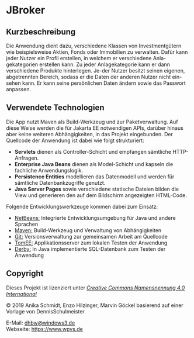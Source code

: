JBroker
=========================

Kurzbeschreibung
----------------

Die Anwendung dient dazu, verschiedene Klassen von Investmentgütern wie beispielsweise Aktien, Fonds oder Immobilien zu verwalten. Dafür kann jeder Nutzer ein Profil erstellen, in welchem er verschiedene Anla-gekategorien erstellen kann. Zu jeder Anlagekategorie kann er dann verschiedene Produkte hinterlegen. Je-der Nutzer besitzt seinen eigenen, abgetrennten Bereich, sodass er die Daten der anderen Nutzer nicht ein-sehen kann. Er kann seine persönlichen Daten ändern sowie das Passwort anpassen.

Verwendete Technologien
-----------------------

Die App nutzt Maven als Build-Werkzeug und zur Paketverwaltung. Auf diese Weise
werden die für Jakarta EE notwendigen APIs, darüber hinaus aber keine weiteren
Abhängigkeiten, in das Projekt eingebunden. Der Quellcode der Anwendung ist dabei
wie folgt strukturiert:

 * **Servlets** dienen als Controller-Schicht und empfangen sämtliche HTTP-Anfragen.
 * **Enterprise Java Beans** dienen als Model-Schicht und kapseln die fachliche Anwendungslogik.
 * **Persistence Entities** modellieren das Datenmodell und werden für sämtliche Datenbankzugriffe genutzt.
 * **Java Server Pages** sowie verschiedene statische Dateien bilden die View und generieren den
   auf dem Bildschirm angezeigten HTML-Code.

Folgende Entwicklungswerkzeuge kommen dabei zum Einsatz:

 * [NetBeans:](https://netbeans.apache.org/) Integrierte Entwicklungsumgebung für Java und andere Sprachen
 * [Maven:](https://maven.apache.org/) Build-Werkzeug und Verwaltung von Abhängigkeiten
 * [Git:](https://git-scm.com/") Versionsverwaltung zur gemeinsamen Arbeit am Quellcode
 * [TomEE:](https://tomee.apache.org/) Applikationsserver zum lokalen Testen der Anwendung
 * [Derby:](https://db.apache.org/derby/) In Java implementierte SQL-Datenbank zum Testen der Anwendung


Copyright
---------

Dieses Projekt ist lizenziert unter
[_Creative Commons Namensnennung 4.0 International_](http://creativecommons.org/licenses/by/4.0/)

© 2019 Anika Schmidt, Enzo Hilzinger, Marvin Göckel basierend auf einer Vorlage von DennisSchulmeister <br/>

E-Mail: [dhbw@windows3.de](mailto:dhbw@windows3.de) <br/>
Webseite: https://www.wpvs.de
